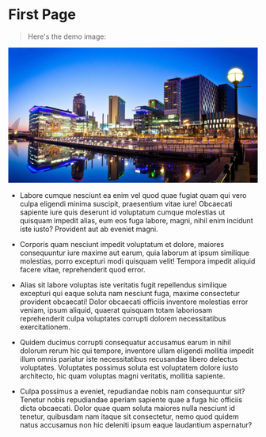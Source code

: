 # First Page

> Here's the demo image:

![image_1](./assets/img_1.jpg)

- Labore cumque nesciunt ea enim vel quod quae fugiat quam qui vero culpa eligendi minima suscipit, praesentium vitae iure! Obcaecati sapiente iure quis deserunt id voluptatum cumque molestias ut quisquam impedit alias, eum eos fuga labore, magni, nihil enim incidunt iste iusto? Provident aut ab eveniet magni. 

- Corporis quam nesciunt impedit voluptatum et dolore, maiores consequuntur iure maxime aut earum, quia laborum at ipsum similique molestias, porro excepturi modi quisquam velit! Tempora impedit aliquid facere vitae, reprehenderit quod error. 

- Alias sit labore voluptas iste veritatis fugit repellendus similique excepturi qui eaque soluta nam nesciunt fuga, maxime consectetur provident obcaecati! Dolor obcaecati officiis inventore molestias error veniam, ipsum aliquid, quaerat quisquam totam laboriosam reprehenderit culpa voluptates corrupti dolorem necessitatibus exercitationem. 

- Quidem ducimus corrupti consequatur accusamus earum in nihil dolorum rerum hic qui tempore, inventore ullam eligendi mollitia impedit illum omnis pariatur iste necessitatibus recusandae libero delectus voluptates. Voluptates possimus soluta est voluptatem dolore iusto architecto, hic quam voluptas magni veritatis, mollitia sapiente. 

- Culpa possimus a eveniet, repudiandae nobis nam consequuntur sit? Tenetur nobis repudiandae aperiam sapiente quae a fuga hic officiis dicta obcaecati. Dolor quae quam soluta maiores nulla nesciunt id tenetur, quibusdam nam itaque sit consectetur, nemo quod quidem natus accusamus non hic deleniti ipsum eaque laudantium aspernatur? 